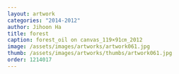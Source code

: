 ```yaml
---
layout: artwork
categories: "2014-2012"
author: Jihoon Ha
title: forest
caption: forest_oil on canvas_119×91㎝_2012
image: /assets/images/artworks/artwork061.jpg
thumb: /assets/images/artworks/thumbs/artwork061.jpg
order: 1214017
---
```

